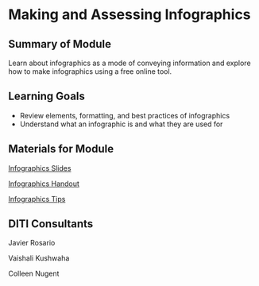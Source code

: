 <h1>Making and Assessing Infographics</h1>

<h2>Summary of Module</h2>

Learn about infographics as a mode of conveying information and explore how to make infographics using a free online tool.

<h2>Learning Goals</h2>

* Review elements, formatting, and best practices of infographics
* Understand what an infographic is and what they are used for

<h2>Materials for Module</h2>

[Infographics Slides](https://github.com/NULabNortheastern/digitalassignmentshowcase/blob/master/data-visualization/fa22-fuchs-grmn3800-infographics/Fuchs-german-program-infographics-slides.pdf)

[Infographics Handout](https://github.com/NULabNortheastern/digitalassignmentshowcase/blob/master/data-visualization/su22-fuchs-engw3315-infographics/Infographics-Handout.pdf)

[Infographics Tips](https://github.com/NULabNortheastern/digitalassignmentshowcase/blob/master/data-visualization/su22-fuchs-engw3315-infographics/Infographic-Tips.pdf)

<h2>DITI Consultants</h2>

Javier Rosario

Vaishali Kushwaha

Colleen Nugent
